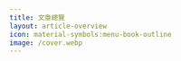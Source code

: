```yaml
---
title: 文章總覽
layout: article-overview
icon: material-symbols:menu-book-outline
image: /cover.webp
---
```

